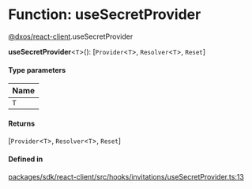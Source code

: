 # Function: useSecretProvider

[@dxos/react-client](../modules/dxos_react_client.md).useSecretProvider

**useSecretProvider**<`T`\>(): [`Provider`<`T`\>, `Resolver`<`T`\>, `Reset`]

#### Type parameters

| Name |
| :------ |
| `T` |

#### Returns

[`Provider`<`T`\>, `Resolver`<`T`\>, `Reset`]

#### Defined in

[packages/sdk/react-client/src/hooks/invitations/useSecretProvider.ts:13](https://github.com/dxos/dxos/blob/main/packages/sdk/react-client/src/hooks/invitations/useSecretProvider.ts#L13)

